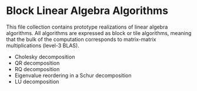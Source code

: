 # Block Linear Algebra Algorithms

This file collection contains prototype realizations of linear algebra algorithms. All algorithms are expressed as block or tile algorithms, meaning that the bulk of the computation corresponds to matrix-matrix multiplications (level-3 BLAS).

 * Cholesky decomposition
 * QR decomposition
 * RQ decomposition
 * Eigenvalue reordering in a Schur decomposition
 * LU decomposition
